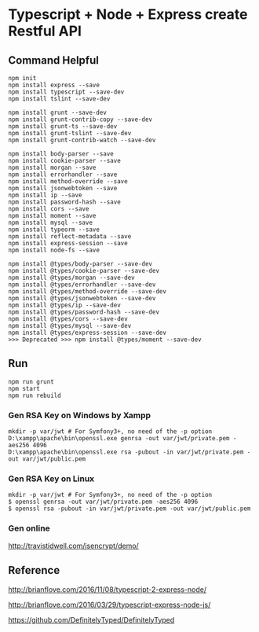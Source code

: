 Typescript + Node + Express create Restful API
===


## Command Helpful
```
npm init
npm install express --save
npm install typescript --save-dev
npm install tslint --save-dev

npm install grunt --save-dev
npm install grunt-contrib-copy --save-dev
npm install grunt-ts --save-dev
npm install grunt-tslint --save-dev
npm install grunt-contrib-watch --save-dev

npm install body-parser --save
npm install cookie-parser --save
npm install morgan --save
npm install errorhandler --save
npm install method-override --save
npm install jsonwebtoken --save
npm install ip --save
npm install password-hash --save
npm install cors --save
npm install moment --save
npm install mysql --save
npm install typeorm --save
npm install reflect-metadata --save
npm install express-session --save
npm install node-fs --save

npm install @types/body-parser --save-dev
npm install @types/cookie-parser --save-dev
npm install @types/morgan --save-dev
npm install @types/errorhandler --save-dev
npm install @types/method-override --save-dev
npm install @types/jsonwebtoken --save-dev
npm install @types/ip --save-dev
npm install @types/password-hash --save-dev
npm install @types/cors --save-dev
npm install @types/mysql --save-dev
npm install @types/express-session --save-dev
>>> Deprecated >>> npm install @types/moment --save-dev
```

## Run
```
npm run grunt
npm start
npm run rebuild
```

### Gen RSA Key on Windows by Xampp
```
mkdir -p var/jwt # For Symfony3+, no need of the -p option
D:\xampp\apache\bin\openssl.exe genrsa -out var/jwt/private.pem -aes256 4096
D:\xampp\apache\bin\openssl.exe rsa -pubout -in var/jwt/private.pem -out var/jwt/public.pem
```

### Gen RSA Key on Linux
```
mkdir -p var/jwt # For Symfony3+, no need of the -p option
$ openssl genrsa -out var/jwt/private.pem -aes256 4096
$ openssl rsa -pubout -in var/jwt/private.pem -out var/jwt/public.pem
```

### Gen online
http://travistidwell.com/jsencrypt/demo/

## Reference
http://brianflove.com/2016/11/08/typescript-2-express-node/

http://brianflove.com/2016/03/29/typescript-express-node-js/

https://github.com/DefinitelyTyped/DefinitelyTyped